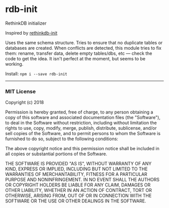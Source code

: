 # rdb-init
RethinkDB initializer

Inspired by [rethinkdb-init](https://github.com/thejsj/rethinkdb-init)

Uses the same schema structure.
Tries to ensure that no duplicate tables or databases are created. When conflicts are detected, this module tries to fix them: rename, transfer data, delete empty tables/dbs, etc — check the code to get the idea. It isn't perfect at the moment, but seems to be working.

Install: `npm i --save rdb-init`


---

### MIT License

Copyright (c) 2018

Permission is hereby granted, free of charge, to any person obtaining a copy
of this software and associated documentation files (the "Software"), to deal
in the Software without restriction, including without limitation the rights
to use, copy, modify, merge, publish, distribute, sublicense, and/or sell
copies of the Software, and to permit persons to whom the Software is
furnished to do so, subject to the following conditions:

The above copyright notice and this permission notice shall be included in all
copies or substantial portions of the Software.

THE SOFTWARE IS PROVIDED "AS IS", WITHOUT WARRANTY OF ANY KIND, EXPRESS OR
IMPLIED, INCLUDING BUT NOT LIMITED TO THE WARRANTIES OF MERCHANTABILITY,
FITNESS FOR A PARTICULAR PURPOSE AND NONINFRINGEMENT. IN NO EVENT SHALL THE
AUTHORS OR COPYRIGHT HOLDERS BE LIABLE FOR ANY CLAIM, DAMAGES OR OTHER
LIABILITY, WHETHER IN AN ACTION OF CONTRACT, TORT OR OTHERWISE, ARISING FROM,
OUT OF OR IN CONNECTION WITH THE SOFTWARE OR THE USE OR OTHER DEALINGS IN THE
SOFTWARE.
